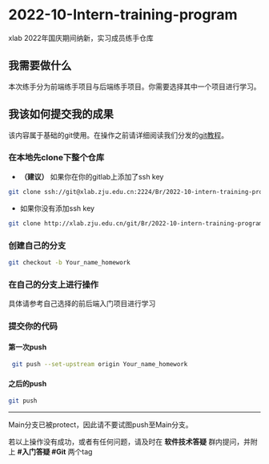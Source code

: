 # 2022-10-Intern-training-program

xlab 2022年国庆期间纳新，实习成员练手仓库



## 我需要做什么

本次练手分为前端练手项目与后端练手项目。你需要选择其中一个项目进行学习。

## 我该如何提交我的成果

该内容属于基础的git使用。在操作之前请详细阅读我们分发的[git教程](https://xn4zlkzg4p.feishu.cn/wiki/wikcng1yvT4M86NXbVb0llp9xZd)。

### 在本地先clone下整个仓库

-  **（建议）** 如果你在你的gitlab上添加了ssh key

```bash
git clone ssh://git@xlab.zju.edu.cn:2224/Br/2022-10-intern-training-program.git
```

- 如果你没有添加ssh key

```bash
git clone http://xlab.zju.edu.cn/git/Br/2022-10-intern-training-program.git
```

### 创建自己的分支

```bash
git checkout -b Your_name_homework
```

### 在自己的分支上进行操作

具体请参考自己选择的前后端入门项目进行学习

### 提交你的代码

#### 第一次push

```bash
 git push --set-upstream origin Your_name_homework
```

#### 之后的push

```bash
git push
```

-----

Main分支已被protect，因此请不要试图push至Main分支。

若以上操作没有成功，或者有任何问题，请及时在 **软件技术答疑** 群内提问，并附上 **#入门答疑 #Git**  两个tag
